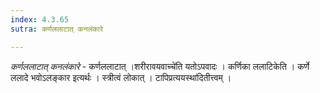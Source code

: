 ```yaml
---
index: 4.3.65
sutra: कर्णललाटात् कनलंकारे

---
```

_कर्णललाटात् कनलंकारे_ - कर्णललाटात् ।शरीरावयवाच्चे॑ति यतोऽपवादः । कर्णिका ललाटिकेति । कर्णे ललादे भवोऽलङ्कार इत्यर्थः । स्त्रीत्वं लोकात् । टापिप्रत्ययस्था॑दितीत्त्वम् ।
